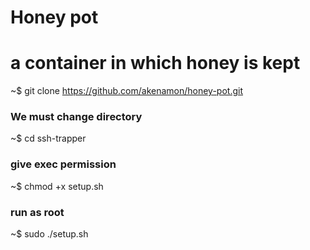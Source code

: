 # Honey pot

# a container in which honey is kept







~$ git clone https://github.com/akenamon/honey-pot.git

### We must change  directory

~$ cd ssh-trapper 

### give exec permission 

~$ chmod +x setup.sh 

### run as root

~$ sudo ./setup.sh 


